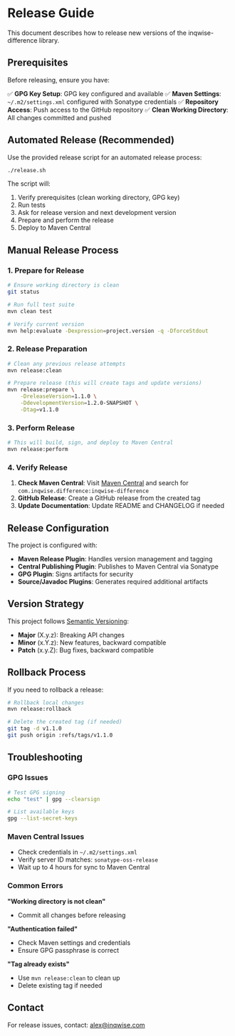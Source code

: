 # Release Guide

This document describes how to release new versions of the inqwise-difference library.

## Prerequisites

Before releasing, ensure you have:

✅ **GPG Key Setup**: GPG key configured and available
✅ **Maven Settings**: `~/.m2/settings.xml` configured with Sonatype credentials
✅ **Repository Access**: Push access to the GitHub repository
✅ **Clean Working Directory**: All changes committed and pushed

## Automated Release (Recommended)

Use the provided release script for an automated release process:

```bash
./release.sh
```

The script will:
1. Verify prerequisites (clean working directory, GPG key)
2. Run tests
3. Ask for release version and next development version
4. Prepare and perform the release
5. Deploy to Maven Central

## Manual Release Process

### 1. Prepare for Release

```bash
# Ensure working directory is clean
git status

# Run full test suite
mvn clean test

# Verify current version
mvn help:evaluate -Dexpression=project.version -q -DforceStdout
```

### 2. Release Preparation

```bash
# Clean any previous release attempts
mvn release:clean

# Prepare release (this will create tags and update versions)
mvn release:prepare \
    -DreleaseVersion=1.1.0 \
    -DdevelopmentVersion=1.2.0-SNAPSHOT \
    -Dtag=v1.1.0
```

### 3. Perform Release

```bash
# This will build, sign, and deploy to Maven Central
mvn release:perform
```

### 4. Verify Release

1. **Check Maven Central**: Visit [Maven Central](https://central.sonatype.com) and search for `com.inqwise.difference:inqwise-difference`
2. **GitHub Release**: Create a GitHub release from the created tag
3. **Update Documentation**: Update README and CHANGELOG if needed

## Release Configuration

The project is configured with:

- **Maven Release Plugin**: Handles version management and tagging
- **Central Publishing Plugin**: Publishes to Maven Central via Sonatype
- **GPG Plugin**: Signs artifacts for security
- **Source/Javadoc Plugins**: Generates required additional artifacts

## Version Strategy

This project follows [Semantic Versioning](https://semver.org/):

- **Major** (X.y.z): Breaking API changes
- **Minor** (x.Y.z): New features, backward compatible
- **Patch** (x.y.Z): Bug fixes, backward compatible

## Rollback Process

If you need to rollback a release:

```bash
# Rollback local changes
mvn release:rollback

# Delete the created tag (if needed)
git tag -d v1.1.0
git push origin :refs/tags/v1.1.0
```

## Troubleshooting

### GPG Issues
```bash
# Test GPG signing
echo "test" | gpg --clearsign

# List available keys
gpg --list-secret-keys
```

### Maven Central Issues
- Check credentials in `~/.m2/settings.xml`
- Verify server ID matches: `sonatype-oss-release`
- Wait up to 4 hours for sync to Maven Central

### Common Errors

**"Working directory is not clean"**
- Commit all changes before releasing

**"Authentication failed"**
- Check Maven settings and credentials
- Ensure GPG passphrase is correct

**"Tag already exists"**
- Use `mvn release:clean` to clean up
- Delete existing tag if needed

## Contact

For release issues, contact: alex@inqwise.com